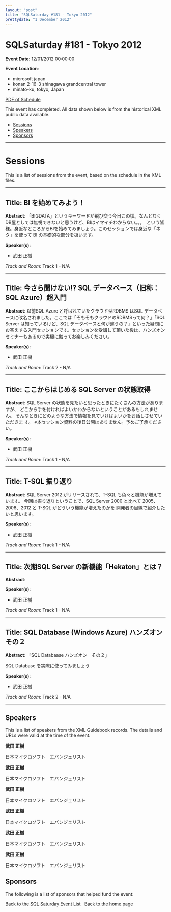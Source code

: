```yaml
---
layout: "post" 
title: "SQLSaturday #181 - Tokyo 2012" 
prettydate: "1 December 2012" 
---
```

# SQLSaturday #181 - Tokyo 2012
 
**Event Date**: 12/01/2012 00:00:00
 
**Event Location**:
- microsoft japan
- konan 2-16-3 shinagawa grandcentral tower
- minato-ku, tokyo, Japan
 
<a href="/PDF/0181.pdf">PDF of Schedule</a>
 
This event has completed. All data shown below is from the historical XML public data available.
<ul>
   <li><a href="#sessions">Sessions</a></li>
   <li><a href="#speakers">Speakers</a></li>
   <li><a href="#sponsors">Sponsors</a></li>
</ul>
 
 
----------------------------------------------------------------------------------- 
 
# <a name="sessions"></a>Sessions
This is a list of sessions from the event, based on the schedule in the XML files.
 
----------------------------------------------------------------------------------- 
 
## Title: BI を始めてみよう！
 
**Abstract**:
「BIGDATA」というキーワードが飛び交う今日この頃。なんとなくDB屋としては無視できないと思うけど、BIはイマイチわからない。。。　という皆様。身近なところからBIを始めてみましょう。このセッションでは身近な「ネタ」を使って BI の基礎的な部分を扱います。
 
**Speaker(s):**
- 武田 正樹
 
*Track and Room*: Track 1 - N/A
 
----------------------------------------------------------------------------------- 
 
 
## Title: 今さら聞けない!? SQL データベース（旧称：SQL Azure）超入門
 
**Abstract**:
以前SQL Azure と呼ばれていたクラウド型RDBMS はSQL データベースに改名されました。ここでは「そもそもクラウドのRDBMSって何？」「SQL Server は知っているけど、SQL データベースと何が違うの？」といった疑問にお答えする入門セッションです。セッションを受講して頂いた後は、ハンズオンセミナーもあるので実機に触ってお楽しみください。
 
**Speaker(s):**
- 武田 正樹
 
*Track and Room*: Track 2 - N/A
 
----------------------------------------------------------------------------------- 
 
 
## Title: ここからはじめる SQL Server の状態取得
 
**Abstract**:
SQL Server の状態を見たいと思ったときにたくさんの方法がありますが、
どこから手を付ければよいかわからないということがあるもしれません。
そんなときにどのような方法で情報を見ていけばよいかをお話しさせていただきま
す。
※本セッション資料の後日公開はありません。予めご了承ください。

 
**Speaker(s):**
- 武田 正樹
 
*Track and Room*: Track 1 - N/A
 
----------------------------------------------------------------------------------- 
 
 
## Title: T-SQL 振り返り
 
**Abstract**:
SQL Server 2012 がリリースされて、T-SQL も色々と機能が増えています。
今回は振り返りということで、SQL Server 2000 と比べて 2005、2008、2012 と T-SQL がどういう機能が増えたのかを
開発者の目線で紹介したいと思います。

 
**Speaker(s):**
- 武田 正樹
 
*Track and Room*: Track 1 - N/A
 
----------------------------------------------------------------------------------- 
 
 
## Title: 次期SQL Server の新機能「Hekaton」とは？
 
**Abstract**:

 
**Speaker(s):**
- 武田 正樹
 
*Track and Room*: Track 1 - N/A
 
----------------------------------------------------------------------------------- 
 
 
## Title: SQL Database (Windows Azure) ハンズオン　その２
 
**Abstract**:
「SQL Databaase ハンズオン　その２」

SQL Database を実際に使ってみましょう
 
**Speaker(s):**
- 武田 正樹
 
*Track and Room*: Track 2 - N/A
 
----------------------------------------------------------------------------------- 
 
## <a name="#speakers"></a>Speakers
This is a list of speakers from the XML Guidebook records. The details and URLs were valid at the time of the event.
 
 
**武田 正樹**
 
日本マイクロソフト　エバンジェリスト
 
**武田 正樹**
 
日本マイクロソフト　エバンジェリスト
 
**武田 正樹**
 
日本マイクロソフト　エバンジェリスト
 
**武田 正樹**
 
日本マイクロソフト　エバンジェリスト
 
**武田 正樹**
 
日本マイクロソフト　エバンジェリスト
 
**武田 正樹**
 
日本マイクロソフト　エバンジェリスト
 
 
 
## <a name="sponsors"></a>Sponsors
The following is a list of sponsors that helped fund the event:
 
[Back to the SQL Saturday Event List](/past.html)
&nbsp;
[Back to the home page](/index.html)
